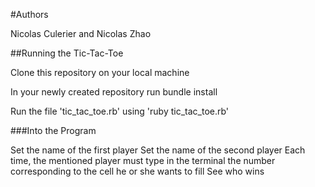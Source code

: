 #Authors

Nicolas Culerier and Nicolas Zhao

##Running the Tic-Tac-Toe

Clone this repository on your local machine

In your newly created repository run bundle install

Run the file 'tic_tac_toe.rb' using 'ruby tic_tac_toe.rb'

###Into the Program

Set the name of the first player
Set the name of the second player
Each time, the mentioned player must type in the terminal the number corresponding to the cell he or she wants to fill
See who wins 
